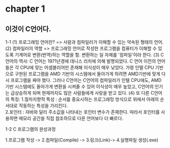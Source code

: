 # chapter 1
## 이것이 C언어다.

1-1
(1) 프로그래밍 언어란?
=> 사람과 컴파일러가 이해할 수 있는 약속된 형태의 언어.
(2) 컴파일러의 역할
=> 프로그래밍 언어로 작성한 프로그램을 컴퓨터가 이해할 수 있도록 
  기계어로 변환(번역)하는 역할을 함. 변환하는 일 자체를 '컴파일'이라 한다.
(3) C언어의 역사:
 C 언어는 1971년경에 데니스 리치에 의해 발명되었다. 
 C 언어 이전의 언어들은 각 CPU에 맞는 어셈블리어만 존재해 이식성이 매우 낮았다. 가령 인텔 CPU 기반으로 구현된 프로그램을 AMD 기반의 시스템에서 돌아가게 하려면 AMD기반에 맞게 다시 프로그램을 짜야 했다. 그러나 C언어는 C언어의 컴파일러가 인텔 CPU에도, AMD 기반 시스템에도 돌아가게 변환을 시켜줄 수 있어 이식성이 매우 높았고, C언어의 인기는 급상승하게 되며 현재까지도 많은 사람들에게 사랑을 받고 있다.
(4) 또 다른 C언어의 특징:
  1.절차지향적 특성
  : 순서를 중요시하는 프로그래밍 방식으로 위에서 아래의 순서대로 작동하는 특성을 가리킨다.   
  2.포인터
  : 자바와 달리 주소값을 나타내는 포인터 변수가 존재한다. 
   따라서 포인터를 사용하면 메모리 공간을 직접 참조하므로 다른 언어보다 더 빠르다.

1-2
C 프로그램의 완성과정

1.프로그램 작성 -> 2.컴파일(Compile) -> 3.링크(Link)-> 4.실행파일 생성(.exe)

